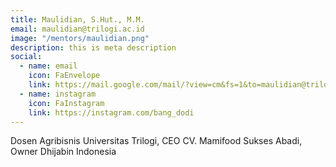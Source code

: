 ```yaml
---
title: Maulidian, S.Hut., M.M.
email: maulidian@trilogi.ac.id
image: "/mentors/maulidian.png"
description: this is meta description
social:
  - name: email
    icon: FaEnvelope
    link: https://mail.google.com/mail/?view=cm&fs=1&to=maulidian@trilogi.ac.id
  - name: instagram
    icon: FaInstagram
    link: https://instagram.com/bang_dodi
---
```


Dosen Agribisnis Universitas Trilogi, CEO CV. Mamifood Sukses Abadi, Owner Dhijabin Indonesia
